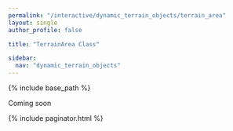 ```yaml
---
permalink: "/interactive/dynamic_terrain_objects/terrain_area"
layout: single
author_profile: false

title: "TerrainArea Class"

sidebar:
  nav: "dynamic_terrain_objects"
---
```


{% include base_path %}

Coming soon

{% include paginator.html %}
